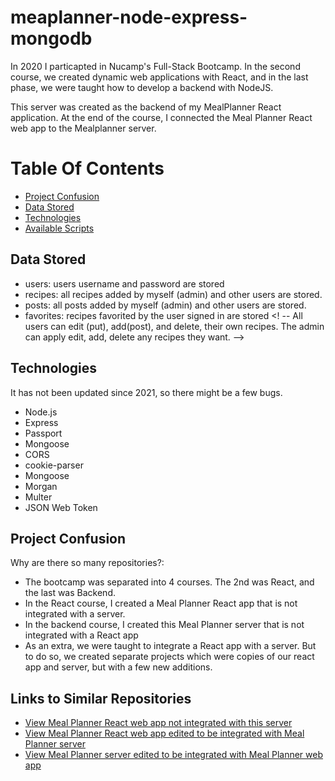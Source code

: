 # meaplanner-node-express-mongodb

In 2020 I particapted in Nucamp's Full-Stack Bootcamp. In the second course, we created dynamic web applications with React, and in the last phase, we were taught how to develop a backend with NodeJS.

This server was created as the backend of my MealPlanner React application. At the end of the course, I connected the Meal Planner React web app to the Mealplanner server. 

# Table Of Contents
- [Project Confusion](#project-confusion)
- [Data Stored ](#data-stored)
- [Technologies](#technologies)
- [Available Scripts](#available-scripts)

## Data Stored
- users: users username and password are stored
- recipes: all recipes added by myself (admin) and other users are stored. 
- posts: all posts added by myself (admin) and other users are stored.
- favorites: recipes favorited by the user signed in are stored
<! --  All users can edit (put), add(post), and delete, their own recipes. The admin can apply edit, add, delete any recipes they want. -->

## Technologies 
It has not been updated since 2021, so there might be a few bugs. 

- Node.js
- Express
- Passport 
- Mongoose 
- CORS
- cookie-parser
- Mongoose 
- Morgan 
- Multer 
- JSON Web Token 

## Project Confusion
Why are there so many repositories?: 
- The bootcamp was separated into 4 courses. The 2nd was React, and the last was Backend. 
- In the React course, I created a Meal Planner React app that is not integrated with a server. 
- In the backend course, I created this Meal Planner server that is not integrated with a React app
- As an extra, we were taught to integrate a React app with a server. But to do so, we created separate projects which were copies of our react app and server, but with a few new additions.
## Links to Similar Repositories
- [View Meal Planner React web app not integrated with this server](https://github.com/madisonisfan/mealplanner-react)
- [View Meal Planner React web app edited to be integrated with Meal Planner server](https://github.com/madisonisfan/meaplanner-react-integration)
- [View Meal Planner server edited to be integrated with Meal Planner web app](https://github.com/madisonisfan/meaplanner-server-integration)


